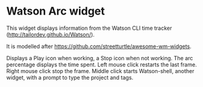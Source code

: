 # Watson Arc widget

This widget displays information from the Watson CLI time tracker
(http://tailordev.github.io/Watson/).

It is modelled after https://github.com/streetturtle/awesome-wm-widgets.

Displays a Play icon when working, a Stop icon when not working. The arc
percentage displays the time spent. Left mouse click restarts the last frame.
Right mouse click stop the frame. Middle click starts Watson-shell, another
widget, with a prompt to type the project and tags.
